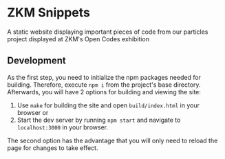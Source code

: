 # ZKM Snippets
A static website displaying important pieces of code from our particles project displayed at ZKM's Open Codes exhibition

## Development
As the first step, you need to initialize the npm packages needed for building.
Therefore, execute `npm i` from the project's base directory.
Afterwards, you will have 2 options for building and viewing the site:
1. Use `make` for building the site and open `build/index.html` in your browser or
2. Start the dev server by running `npm start` and navigate to `localhost:3000` in your browser.

The second option has the advantage that you will only need to reload the page for changes to take effect.